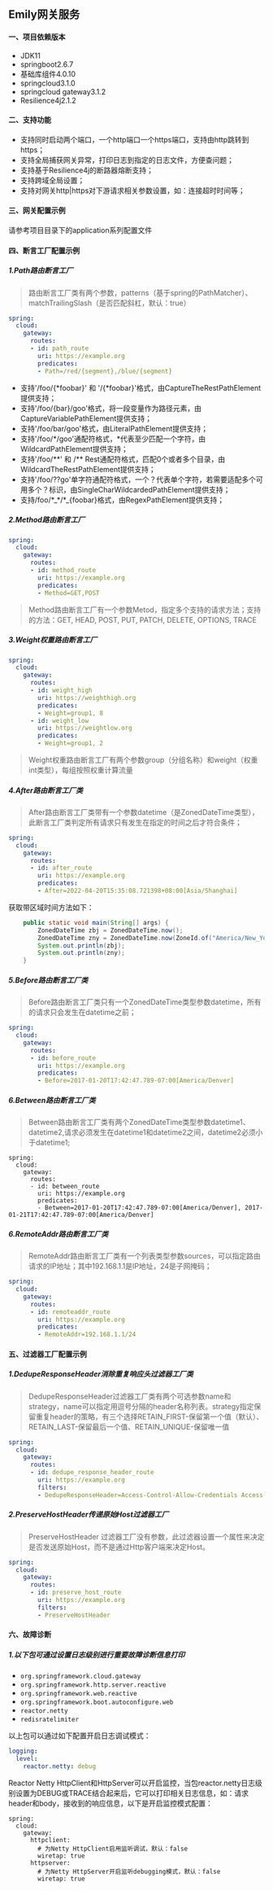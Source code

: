 

## Emily网关服务

#### 一、项目依赖版本

- JDK11
- springboot2.6.7
- 基础库组件4.0.10
- springcloud3.1.0
- springcloud gateway3.1.2
- Resilience4j2.1.2

#### 二、支持功能

- 支持同时启动两个端口，一个http端口一个https端口，支持由http跳转到https；
- 支持全局捕获网关异常，打印日志到指定的日志文件，方便查问题；
- 支持基于Resilience4j的断路器熔断支持；
- 支持跨域全局设置；
- 支持对网关http|https对下游请求相关参数设置，如：连接超时时间等；

#### 三、网关配置示例

请参考项目目录下的application系列配置文件

#### 四、断言工厂配置示例

##### 1.Path路由断言工厂

> 路由断言工厂类有两个参数，patterns（基于spring的PathMatcher）、matchTrailingSlash（是否匹配斜杠，默认：true）

```yaml
spring:
  cloud:
    gateway:
      routes:
      - id: path_route
        uri: https://example.org
        predicates:
        - Path=/red/{segment},/blue/{segment}
```

- 支持'/foo/{&ast;foobar}' 和 '/{&ast;foobar}'格式，由CaptureTheRestPathElement提供支持；
- 支持'/foo/{bar}/goo'格式，将一段变量作为路径元素，由CaptureVariablePathElement提供支持；
- 支持'/foo/bar/goo'格式，由LiteralPathElement提供支持；
- 支持'/foo/&ast;/goo'通配符格式，&ast;代表至少匹配一个字符，由WildcardPathElement提供支持；
- 支持'/foo/**' 和 /&ast;&ast;  Rest通配符格式，匹配0个或者多个目录，由WildcardTheRestPathElement提供支持；
- 支持'/foo/??go'单字符通配符格式，一个？代表单个字符，若需要适配多个可用多个？标识，由SingleCharWildcardedPathElement提供支持；
- 支持/foo/&ast;_&ast;/&ast;\_{foobar}格式，由RegexPathElement提供支持；

##### 2.Method路由断言工厂

```yaml
spring:
  cloud:
    gateway:
      routes:
      - id: method_route
        uri: https://example.org
        predicates:
        - Method=GET,POST
```

> Method路由断言工厂有一个参数Metod，指定多个支持的请求方法；支持的方法：GET, HEAD, POST, PUT, PATCH, DELETE, OPTIONS, TRACE

##### 3.Weight权重路由断言工厂

```yaml
spring:
  cloud:
    gateway:
      routes:
      - id: weight_high
        uri: https://weighthigh.org
        predicates:
        - Weight=group1, 8
      - id: weight_low
        uri: https://weightlow.org
        predicates:
        - Weight=group1, 2
```

> Weight权重路由断言工厂有两个参数group（分组名称）和weight（权重 int类型），每组按照权重计算流量

##### 4.After路由断言工厂类

> After路由断言工厂类带有一个参数datetime（是ZonedDateTime类型），此断言工厂类判定所有请求只有发生在指定的时间之后才符合条件；

```yaml
spring:
  cloud:
    gateway:
      routes:
      - id: after_route
        uri: https://example.org
        predicates:
        - After=2022-04-20T15:35:08.721398+08:00[Asia/Shanghai]
```

获取带区域时间方法如下：

```java
    public static void main(String[] args) {
        ZonedDateTime zbj = ZonedDateTime.now();
        ZonedDateTime zny = ZonedDateTime.now(ZoneId.of("America/New_York"));
        System.out.println(zbj);
        System.out.println(zny);
    }
```

##### 5.Before路由断言工厂类

> Before路由断言工厂类只有一个ZonedDateTime类型参数datetime，所有的请求只会发生在datetime之前；

```yaml
spring:
  cloud:
    gateway:
      routes:
      - id: before_route
        uri: https://example.org
        predicates:
        - Before=2017-01-20T17:42:47.789-07:00[America/Denver]
```

##### 6.Between路由断言工厂类

> Between路由断言工厂类有两个ZonedDateTime类型参数datetime1、datetime2,请求必须发生在datetime1和datetime2之间，datetime2必须小于datetime1;

```
spring:
  cloud:
    gateway:
      routes:
      - id: between_route
        uri: https://example.org
        predicates:
        - Between=2017-01-20T17:42:47.789-07:00[America/Denver], 2017-01-21T17:42:47.789-07:00[America/Denver]
```

##### 6.RemoteAddr路由断言工厂类

> RemoteAddr路由断言工厂类有一个列表类型参数sources，可以指定路由请求的IP地址；其中192.168.1.1是IP地址，24是子网掩码；

```yaml
spring:
  cloud:
    gateway:
      routes:
      - id: remoteaddr_route
        uri: https://example.org
        predicates:
        - RemoteAddr=192.168.1.1/24
```

#### 五、过滤器工厂配置示例

##### 1.DedupeResponseHeader消除重复响应头过滤器工厂类

> DedupeResponseHeader过滤器工厂类有两个可选参数name和strategy，name可以指定用逗号分隔的header名称列表。strategy指定保留重复header的策略，有三个选择RETAIN_FIRST-保留第一个值（默认）、RETAIN_LAST-保留最后一个值、RETAIN_UNIQUE-保留唯一值

```yaml
spring:
  cloud:
    gateway:
      routes:
      - id: dedupe_response_header_route
        uri: https://example.org
        filters:
        - DedupeResponseHeader=Access-Control-Allow-Credentials Access-Control-Allow-Origin
```

##### 2.PreserveHostHeader传递原始Host过滤器工厂

> PreserveHostHeader 过滤器工厂没有参数，此过滤器设置一个属性来决定是否发送原始Host，而不是通过Http客户端来决定Host。

```yaml
spring:
  cloud:
    gateway:
      routes:
      - id: preserve_host_route
        uri: https://example.org
        filters:
        - PreserveHostHeader
```

#### 六、故障诊断

##### 1.以下包可通过设置日志级别进行重要故障诊断信息打印

- `org.springframework.cloud.gateway`
- `org.springframework.http.server.reactive`
- `org.springframework.web.reactive`
- `org.springframework.boot.autoconfigure.web`
- `reactor.netty`
- `redisratelimiter`

以上包可以通过如下配置开启日志调试模式：

```yaml
logging:
  level:
    reactor.netty: debug
```

Reactor Netty HttpClient和HttpServer可以开启监控，当包reactor.netty日志级别设置为DEBUG或TRACE结合起来后，它可以打印相关日志信息，如：请求header和body，接收到的响应信息，以下是开启监控模式配置：

```
spring:
  cloud:
    gateway:
      httpclient:
        # 为Netty HttpClient启用监听调试，默认：false
        wiretap: true
      httpserver:
        # 为Netty HttpServer开启监听debugging模式，默认：false
        wiretap: true
```

